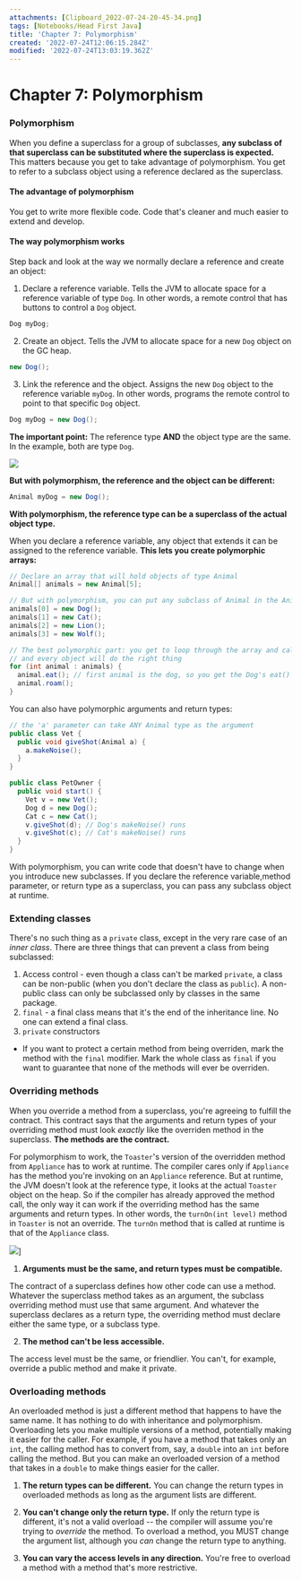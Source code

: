 ```yaml
---
attachments: [Clipboard_2022-07-24-20-45-34.png]
tags: [Notebooks/Head First Java]
title: 'Chapter 7: Polymorphism'
created: '2022-07-24T12:06:15.284Z'
modified: '2022-07-24T13:03:19.362Z'
---
```


# Chapter 7: Polymorphism

### Polymorphism

When you define a superclass for a group of subclasses, __any subclass of that superclass can be substituted where the superclass is expected.__ This matters because you get to take advantage of polymorphism. You get to refer to a subclass object using a reference declared as the superclass. 

#### The advantage of polymorphism

You get to write more flexible code. Code that's cleaner and much easier to extend and develop.

#### The way polymorphism works

Step back and look at the way we normally declare a reference and create an object:

1. Declare a reference variable. Tells the JVM to allocate space for a reference variable of type `Dog`. In other words, a remote control that has buttons to control a `Dog` object.
```java
Dog myDog;
```

2. Create an object. Tells the JVM to allocate space for a new `Dog` object on the GC heap.
```java
new Dog();
```

3. Link the reference and the object. Assigns the new `Dog` object to the reference variable `myDog`. In other words, programs the remote control to point to that specific `Dog` object.
```java
Dog myDog = new Dog();
```

__The important point:__ The reference type __AND__ the object type are the same. In the example, both are type `Dog`.

![](@attachment/Clipboard_2022-07-23-20-16-11.png)

__But with polymorphism, the reference and the object can be different:__

```java
Animal myDog = new Dog();
```

__With polymorphism, the reference type can be a superclass of the actual object type.__

When you declare a reference variable, any object that extends it can be assigned to the reference variable. __This lets you create polymorphic arrays:__

```java
// Declare an array that will hold objects of type Animal
Animal[] animals = new Animal[5];

// But with polymorphism, you can put any subclass of Animal in the Animal array
animals[0] = new Dog();
animals[1] = new Cat();
animals[2] = new Lion();
animals[3] = new Wolf();

// The best polymorphic part: you get to loop through the array and call one of the Animal-class methods, 
// and every object will do the right thing
for (int animal : animals) {
  animal.eat(); // first animal is the dog, so you get the Dog's eat() method
  animal.roam();
}
```

You can also have polymorphic arguments and return types:

```java
// the 'a' parameter can take ANY Animal type as the argument
public class Vet {
  public void giveShot(Animal a) {
    a.makeNoise();
  }
}

public class PetOwner {
  public void start() {
    Vet v = new Vet();
    Dog d = new Dog();
    Cat c = new Cat();
    v.giveShot(d); // Dog's makeNoise() runs
    v.giveShot(c); // Cat's makeNoise() runs
  }
}
```

With polymorphism, you can write code that doesn't have to change when you introduce new subclasses. If you declare the reference variable,method parameter, or return type as a superclass, you can pass any subclass object at runtime.

### Extending classes

There's no such thing as a `private` class, except in the very rare case of an _inner class_. There are three things that can prevent a class from being subclassed:

1. Access control - even though a class can't be marked `private`, a class can be non-public (when you don't declare the class as `public`). A non-public class can only be subclassed only by classes in the same package.
2. `final` - a final class means that it's the end of the inheritance line. No one can extend a final class.
3. `private` constructors

* If you want to protect a certain method from being overriden, mark the method with the `final` modifier. Mark the whole class as `final` if you want to guarantee that none of the methods will ever be overriden.

### Overriding methods

When you override a method from a superclass, you're agreeing to fulfill the contract. This contract says that the arguments and return types of your overriding method must look _exactly_ like the overriden method in the superclass. __The methods are the contract.__

For polymorphism to work, the `Toaster`'s version of the overridden method from `Appliance` has to work at runtime. The compiler cares only if `Appliance` has the method you're invoking on an `Appliance` reference. But at runtime, the JVM doesn't look at the reference type, it looks at the actual `Toaster` object on the heap. So if the compiler has already approved the method call, the only way it can work if the overriding method has the same arguments and return types. In other words, the `turnOn(int level)` method in `Toaster` is not an override. The `turnOn` method that is called at runtime is that of the `Appliance` class. 

![](@attachment/Clipboard_2022-07-24-20-45-34.png)]

1. __Arguments must be the same, and return types must be compatible.__

The contract of a superclass defines how other code can use a method. Whatever the superclass method takes as an argument, the subclass overriding method must use that same argument. And whatever the superclass declares as a return type, the overriding method must declare either the same type, or a subclass type. 

2. __The method can't be less accessible.__

The access level must be the same, or friendlier. You can't, for example, override a public method and make it private.

### Overloading methods

An overloaded method is just a different method that happens to have the same name. It has nothing to do with inheritance and polymorphism. Overloading lets you make multiple versions of a method, potentially making it easier for the caller. For example, if you have a method that takes only an `int`, the calling method has to convert from, say, a `double` into an `int` before calling the method. But you can make an overloaded version of a method that takes in a `double` to make things easier for the caller. 

1. __The return types can be different.__
You can change the return types in overloaded methods as long as the argument lists are different.

2. __You can't change only the return type.__
If only the return type is different, it's not a valid overload -- the compiler will assume you're trying to _override_ the method. To overload a method, you MUST change the argument list, although you _can_ change the return type to anything.

3. __You can vary the access levels in any direction.__
You're free to overload a method with a method that's more restrictive. 
